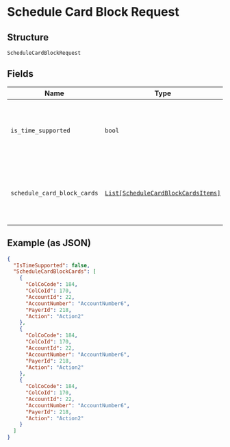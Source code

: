 
# Schedule Card Block Request

## Structure

`ScheduleCardBlockRequest`

## Fields

| Name | Type | Tags | Description |
|  --- | --- | --- | --- |
| `is_time_supported` | `bool` | Optional | Default: False<br>True – It supports both date & time.<br>False – It supports only date. Time will be ignored if it is provided in the request. |
| `schedule_card_block_cards` | [`List[ScheduleCardBlockCardsItems]`](../../doc/models/schedule-card-block-cards-items.md) | Optional | List of ScheduleCardBlockCard entity. Each card in the list will be scheduled for Block or Unblock. The details of the entity are given below. |

## Example (as JSON)

```json
{
  "IsTimeSupported": false,
  "ScheduleCardBlockCards": [
    {
      "ColCoCode": 184,
      "ColCoId": 170,
      "AccountId": 22,
      "AccountNumber": "AccountNumber6",
      "PayerId": 218,
      "Action": "Action2"
    },
    {
      "ColCoCode": 184,
      "ColCoId": 170,
      "AccountId": 22,
      "AccountNumber": "AccountNumber6",
      "PayerId": 218,
      "Action": "Action2"
    },
    {
      "ColCoCode": 184,
      "ColCoId": 170,
      "AccountId": 22,
      "AccountNumber": "AccountNumber6",
      "PayerId": 218,
      "Action": "Action2"
    }
  ]
}
```

